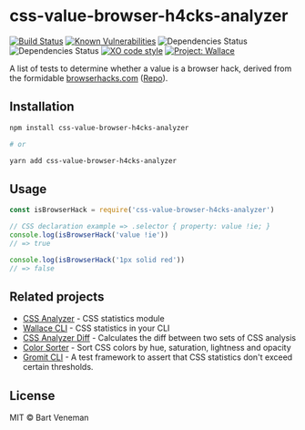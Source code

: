 # css-value-browser-h4cks-analyzer 
[![Build Status](https://travis-ci.org/bartveneman/css-value-browser-h4cks-analyzer.svg?branch=master)](https://travis-ci.org/bartveneman/css-value-browser-h4cks-analyzer) 
[![Known Vulnerabilities](https://snyk.io/test/github/bartveneman/css-value-browser-h4cks-analyzer/badge.svg)](https://snyk.io/test/github/bartveneman/css-value-browser-h4cks-analyzer) 
![Dependencies Status](https://img.shields.io/david/bartveneman/css-value-browser-h4cks-analyzer.svg) 
![Dependencies Status](https://img.shields.io/david/dev/bartveneman/css-value-browser-h4cks-analyzer.svg) 
[![XO code style](https://img.shields.io/badge/code_style-XO-5ed9c7.svg)](https://github.com/sindresorhus/xo)
[![Project: Wallace](https://img.shields.io/badge/Project-Wallace-29c87d.svg)](https://www.projectwallace.com/oss)

A list of tests to determine whether a value is a browser hack, derived from the
formidable [browserhacks.com](https://browserhacks.com)
([Repo](https://github.com/4ae9b8/browserhacks)).

## Installation

```bash
npm install css-value-browser-h4cks-analyzer

# or

yarn add css-value-browser-h4cks-analyzer
```

## Usage

```js
const isBrowserHack = require('css-value-browser-h4cks-analyzer')

// CSS declaration example => .selector { property: value !ie; }
console.log(isBrowserHack('value !ie'))
// => true

console.log(isBrowserHack('1px solid red'))
// => false
```

## Related projects

- [CSS Analyzer](https://github.com/projectwallace/css-analyzer) - CSS
  statistics module
- [Wallace CLI](https://github.com/bartveneman/wallace-cli) - CSS statistics in
  your CLI
- [CSS Analyzer Diff](https://github.com/bartveneman/css-analyzer-diff) -
  Calculates the diff between two sets of CSS analysis
- [Color Sorter](https://github.com/bartveneman/color-sorter) - Sort CSS colors
  by hue, saturation, lightness and opacity
- [Gromit CLI](https://github.com/bartveneman/gromit-cli) - A test framework to
  assert that CSS statistics don't exceed certain thresholds.

## License

MIT © Bart Veneman
